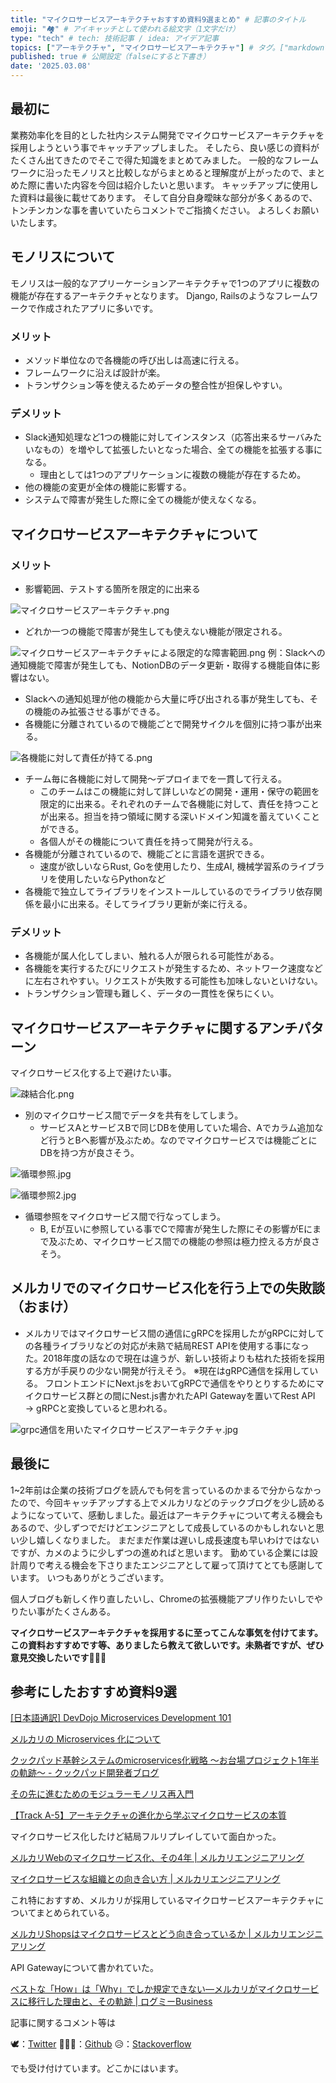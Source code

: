 ```yaml
---
title: "マイクロサービスアーキテクチャおすすめ資料9選まとめ" # 記事のタイトル
emoji: "🏘️" # アイキャッチとして使われる絵文字（1文字だけ）
type: "tech" # tech: 技術記事 / idea: アイデア記事
topics: ["アーキテクチャ", "マイクロサービスアーキテクチャ"] # タグ。["markdown", "rust", "aws"]のように指定する
published: true # 公開設定（falseにすると下書き）
date: '2025.03.08'
---
```


## 最初に
業務効率化を目的とした社内システム開発でマイクロサービスアーキテクチャを採用しようという事でキャッチアップしました。
そしたら、良い感じの資料がたくさん出てきたのでそこで得た知識をまとめてみました。
一般的なフレームワークに沿ったモノリスと比較しながらまとめると理解度が上がったので、まとめた際に書いた内容を今回は紹介したいと思います。
キャッチアップに使用した資料は最後に載せてあります。
そして自分自身曖昧な部分が多くあるので、トンチンカンな事を書いていたらコメントでご指摘ください。
よろしくお願いいたします。

## モノリスについて
モノリスは一般的なアプリーケーションアーキテクチャで1つのアプリに複数の機能が存在するアーキテクチャとなります。
Django, Railsのようなフレームワークで作成されたアプリに多いです。

### メリット

- メソッド単位なので各機能の呼び出しは高速に行える。
- フレームワークに沿えば設計が楽。
- トランザクション等を使えるためデータの整合性が担保しやすい。

### デメリット

- Slack通知処理など1つの機能に対してインスタンス（応答出来るサーバみたいなもの）を増やして拡張したいとなった場合、全ての機能を拡張する事になる。
  - 理由としては1つのアプリケーションに複数の機能が存在するため。
- 他の機能の変更が全体の機能に影響する。
- システムで障害が発生した際に全ての機能が使えなくなる。

## マイクロサービスアーキテクチャについて

### メリット

- 影響範囲、テストする箇所を限定的に出来る

![マイクロサービスアーキテクチャ.png](https://github.com/user-attachments/assets/9bab6b52-5993-45ea-baeb-009eebce1034)

- どれか一つの機能で障害が発生しても使えない機能が限定される。

![マイクロサービスアーキテクチャによる限定的な障害範囲.png](https://github.com/user-attachments/assets/e6dd8e1a-88ad-45d7-a08f-1b77f856626d)
例：Slackへの通知機能で障害が発生しても、NotionDBのデータ更新・取得する機能自体に影響はない。

- Slackへの通知処理が他の機能から大量に呼び出される事が発生しても、その機能のみ拡張させる事ができる。
- 各機能に分離されているので機能ごとで開発サイクルを個別に持つ事が出来る。

![各機能に対して責任が持てる.png](https://github.com/user-attachments/assets/78778f0f-f55f-4bf1-940d-9970b3e46726)

- チーム毎に各機能に対して開発〜デプロイまでを一貫して行える。
  - このチームはこの機能に対して詳しいなどの開発・運用・保守の範囲を限定的に出来る。それぞれのチームで各機能に対して、責任を持つことが出来る。担当を持つ領域に関する深いドメイン知識を蓄えていくことができる。
  - 各個人がその機能について責任を持って開発が行える。
- 各機能が分離されているので、機能ごとに言語を選択できる。
  - 速度が欲しいならRust, Goを使用したり、生成AI, 機械学習系のライブラリを使用したいならPythonなど
- 各機能で独立してライブラリをインストールしているのでライブラリ依存関係を最小に出来る。そしてライブラリ更新が楽に行える。

### デメリット

- 各機能が属人化してしまい、触れる人が限られる可能性がある。
- 各機能を実行するたびにリクエストが発生するため、ネットワーク速度などに左右されやすい。リクエストが失敗する可能性も加味しないといけない。
- トランザクション管理も難しく、データの一貫性を保ちにくい。

## マイクロサービスアーキテクチャに関するアンチパターン

マイクロサービス化する上で避けたい事。

![疎結合化.png](https://github.com/user-attachments/assets/8fec635a-0bf8-4309-afeb-c5e84a2bb6aa)

- 別のマイクロサービス間でデータを共有をしてしまう。
  - サービスAとサービスBで同じDBを使用していた場合、Aでカラム追加など行うとBへ影響が及ぶため。なのでマイクロサービスでは機能ごとにDBを持つ方が良さそう。

![循環参照.jpg](https://github.com/user-attachments/assets/ad2abd23-0cc0-4689-8c3d-3e5720719432)

![循環参照2.jpg](https://github.com/user-attachments/assets/14d1455a-ddc8-40a9-96fc-d90a3a31aa02)

- 循環参照をマイクロサービス間で行なってしまう。
  - B, Eが互いに参照している事でCで障害が発生した際にその影響がEにまで及ぶため、マイクロサービス間での機能の参照は極力控える方が良さそう。

## メルカリでのマイクロサービス化を行う上での失敗談（おまけ）

- メルカリではマイクロサービス間の通信にgRPCを採用したがgRPCに対しての各種ライブラリなどの対応が未熟で結局REST APIを使用する事になった。2018年度の話なので現在は違うが、新しい技術よりも枯れた技術を採用する方が手戻りの少ない開発が行えそう。
※現在はgRPC通信を採用している。
フロントエンドにNext.jsをおいてgRPCで通信をやりとりするためにマイクロサービス群との間にNest.js書かれたAPI Gatewayを置いてRest API → gRPCと変換していると思われる。

![grpc通信を用いたマイクロサービスアーキテクチャ.jpg](https://github.com/user-attachments/assets/9736c630-4b54-4aca-b7df-b5a8186f1dda)


## 最後に
1~2年前は企業の技術ブログを読んでも何を言っているのかまるで分からなかったので、今回キャッチアップする上でメルカリなどのテックブログを少し読めるようになっていて、感動しました。最近はアーキテクチャについて考える機会もあるので、少しずつでだけどエンジニアとして成長しているのかもしれないと思い少し嬉しくなりました。
まだまだ作業は遅いし成長速度も早いわけではないですが、カメのように少しずつの進めればと思います。
勤めている企業には設計周りで考える機会を下さりまたエンジニアとして雇って頂けてとても感謝しています。
いつもありがとうございます。

個人ブログも新しく作り直したいし、Chromeの拡張機能アプリ作りたいしでやりたい事がたくさんある。

**マイクロサービスアーキテクチャを採用するに至ってこんな事気を付けてます。この資料おすすめです等、ありましたら教えて欲しいです。未熟者ですが、ぜひ意見交換したいです🙇🏻‍♂️**

## 参考にしたおすすめ資料9選

[[日本語通訳] DevDojo Microservices Development 101](https://www.youtube.com/watch?v=h8U647gAmVA&list=LL&index=2)

[メルカリの Microservices 化について](https://speakerdeck.com/vkgtaro/merukarifalse-microservices-hua-nituite)

[クックパッド基幹システムのmicroservices化戦略 〜お台場プロジェクト1年半の軌跡〜 - クックパッド開発者ブログ](https://techlife.cookpad.com/entry/2018-odaiba-strategy)

[その先に進むためのモジュラーモノリス再入門](https://zenn.dev/loglass/articles/d2ea268a7522be)

[【Track A-5】アーキテクチャの進化から学ぶマイクロサービスの本質](https://www.youtube.com/watch?v=XTVb90PRhTk&list=WL&index=3)

マイクロサービス化したけど結局フルリプレイしていて面白かった。

[メルカリWebのマイクロサービス化、その4年 | メルカリエンジニアリング](https://engineering.mercari.com/blog/entry/20220830-15d4e8480e/)

[マイクロサービスな組織との向き合い方 | メルカリエンジニアリング](https://engineering.mercari.com/blog/entry/20221222-4b53c6408e/)

これ特におすすめ、メルカリが採用しているマイクロサービスアーキテクチャについてまとめられている。

[メルカリShopsはマイクロサービスとどう向き合っているか | メルカリエンジニアリング](https://engineering.mercari.com/blog/entry/20210806-3c12d85b97/)

API Gatewayについて書かれていた。

[ベストな「How」は「Why」でしか規定できない––メルカリがマイクロサービスに移行した理由と、その軌跡 | ログミーBusiness](https://logmi.jp/main/technology/322218)

記事に関するコメント等は

🕊：[Twitter](https://twitter.com/Unemployed_jp)
👨🏻‍💻：[Github](https://github.com/wimpykid719)
😥：[Stackoverflow](https://ja.stackoverflow.com/users/22565/wataru)

でも受け付けています。どこかにはいます。
